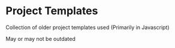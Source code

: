# Project Templates

Collection of older project templates used (Primarily in Javascript)

May or may not be outdated